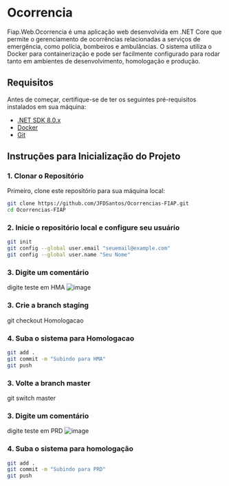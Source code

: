 # Ocorrencia

Fiap.Web.Ocorrencia é uma aplicação web desenvolvida em .NET Core que permite o gerenciamento de ocorrências relacionadas a serviços de emergência, como polícia, bombeiros e ambulâncias. O sistema utiliza o Docker para containerização e pode ser facilmente configurado para rodar tanto em ambientes de desenvolvimento, homologação e produção.

## Requisitos

Antes de começar, certifique-se de ter os seguintes pré-requisitos instalados em sua máquina:

- [.NET SDK 8.0.x](https://dotnet.microsoft.com/download)
- [Docker](https://www.docker.com/)
- [Git](https://git-scm.com/)

## Instruções para Inicialização do Projeto

### 1. Clonar o Repositório

Primeiro, clone este repositório para sua máquina local:

```bash
git clone https://github.com/JFDSantos/Ocorrencias-FIAP.git
cd Ocorrencias-FIAP
```

### 2. Inicie o repositório local e configure seu usuário

```bash
git init
git config --global user.email "seuemail@example.com"
git config --global user.name "Seu Nome"
```
### 3. Digite um comentário 
digite teste em HMA
![image](https://github.com/user-attachments/assets/c36d12ce-a072-491b-971d-565bcd661be5)

### 3. Crie a branch staging
git checkout Homologacao

### 4. Suba o sistema para Homologacao
```bash
git add .
git commit -m "Subindo para HMA"
git push 
```
### 3. Volte a branch master
git switch master

### 3. Digite um comentário 
digite teste em PRD
![image](https://github.com/user-attachments/assets/ba9dd927-560c-457b-a0ff-d481ac6ceb56)

### 4. Suba o sistema para homologação
```bash
git add .
git commit -m "Subindo para PRD"
git push 
```
